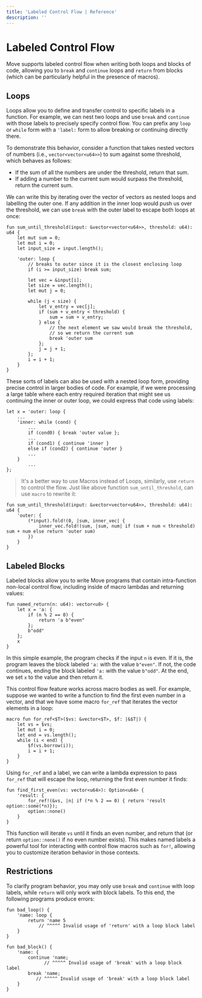 ```yaml
---
title: 'Labeled Control Flow | Reference'
description: ''
---
```


# Labeled Control Flow

Move supports labeled control flow when writing both loops and blocks of code, allowing you
to `break` and `continue` loops and `return` from blocks (which can be particularly helpful in the
presence of macros).

## Loops

Loops allow you to define and transfer control to specific labels in a function. For example, we can
nest two loops and use `break` and `continue` with those labels to precisely specify control flow.
You can prefix any `loop` or `while` form with a `'label:` form to allow breaking or continuing
directly there.

To demonstrate this behavior, consider a function that takes nested vectors of numbers (i.e.,
`vector<vector<u64>>`) to sum against some threshold, which behaves as follows:

- If the sum of all the numbers are under the threshold, return that sum.
- If adding a number to the current sum would surpass the threshold, return the current sum.

We can write this by iterating over the vector of vectors as nested loops and labelling the outer
one. If any addition in the inner loop would push us over the threshold, we can use `break` with the
outer label to escape both loops at once:

```move
fun sum_until_threshold(input: &vector<vector<u64>>, threshold: u64): u64 {
    let mut sum = 0;
    let mut i = 0;
    let input_size = input.length();

    'outer: loop {
        // breaks to outer since it is the closest enclosing loop
        if (i >= input_size) break sum;

        let vec = &input[i];
        let size = vec.length();
        let mut j = 0;

        while (j < size) {
            let v_entry = vec[j];
            if (sum + v_entry < threshold) {
                sum = sum + v_entry;
            } else {
                // the next element we saw would break the threshold,
                // so we return the current sum
                break 'outer sum
            };
            j = j + 1;
        };
        i = i + 1;
    }
}
```

These sorts of labels can also be used with a nested loop form, providing precise control in larger
bodies of code. For example, if we were processing a large table where each entry required iteration
that might see us continuing the inner or outer loop, we could express that code using labels:

```move
let x = 'outer: loop {
    ...
    'inner: while (cond) {
        ...
        if (cond0) { break 'outer value };
        ...
        if (cond1) { continue 'inner }
        else if (cond2) { continue 'outer }
        ...
    }
        ...
};
```

> It's a better way to use Macros instead of Loops, similarly, use `return` to control the flow.
> Just like above function `sum_until_threshold`, can use `macro` to rewrite it:
```move
fun sum_until_threshold(input: &vector<vector<u64>>, threshold: u64): u64 {
    'outer: {
        (*input).fold!(0, |sum, inner_vec| {
            inner_vec.fold!(sum, |sum, num| if (sum + num < threshold) sum + num else return 'outer sum)
        })
    }
}
```

## Labeled Blocks

Labeled blocks allow you to write Move programs that contain intra-function non-local control flow,
including inside of macro lambdas and returning values:

```move
fun named_return(n: u64): vector<u8> {
    let x = 'a: {
        if (n % 2 == 0) {
            return 'a b"even"
        };
        b"odd"
    };
    x
}
```

In this simple example, the program checks if the input `n` is even. If it is, the program leaves
the block labeled `'a:` with the value `b"even"`. If not, the code continues, ending the block
labeled `'a:` with the value `b"odd"`. At the end, we set `x` to the value and then return it.

This control flow feature works across macro bodies as well. For example, suppose we wanted to write
a function to find the first even number in a vector, and that we have some macro `for_ref` that
iterates the vector elements in a loop:

```move
macro fun for_ref<$T>($vs: &vector<$T>, $f: |&$T|) {
    let vs = $vs;
    let mut i = 0;
    let end = vs.length();
    while (i < end) {
        $f(vs.borrow(i));
        i = i + 1;
    }
}
```

Using `for_ref` and a label, we can write a lambda expression to pass `for_ref` that will escape the
loop, returning the first even number it finds:

```move
fun find_first_even(vs: vector<u64>): Option<u64> {
    'result: {
        for_ref!(&vs, |n| if (*n % 2 == 0) { return 'result option::some(*n)});
        option::none()
    }
}
```

This function will iterate `vs` until it finds an even number, and return that (or return
`option::none()` if no even number exists). This makes named labels a powerful tool for interacting
with control flow macros such as `for!`, allowing you to customize iteration behavior in those
contexts.

## Restrictions

To clarify program behavior, you may only use `break` and `continue` with loop labels, while
`return` will only work with block labels. To this end, the following programs produce errors:

```move
fun bad_loop() {
    'name: loop {
        return 'name 5
            // ^^^^^ Invalid usage of 'return' with a loop block label
    }
}

fun bad_block() {
    'name: {
        continue 'name;
              // ^^^^^ Invalid usage of 'break' with a loop block label
        break 'name;
           // ^^^^^ Invalid usage of 'break' with a loop block label
    }
}
```
